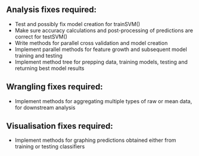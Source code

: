 ## Analysis fixes required:

* Test and possibly fix model creation for trainSVM()
* Make sure accuracy calculations and post-processing of predictions are correct for testSVM()
* Write methods for parallel cross validation and model creation
* Implement parallel methods for feature growth and subsequent model training and testing
* Implement method tree for prepping data, training models, testing and returning best model results

## Wrangling fixes required:

* Implement methods for aggregating multiple types of raw or mean data, for downstream analysis

## Visualisation fixes required:

* Implement methods for graphing predictions obtained either from training or testing classifiers
